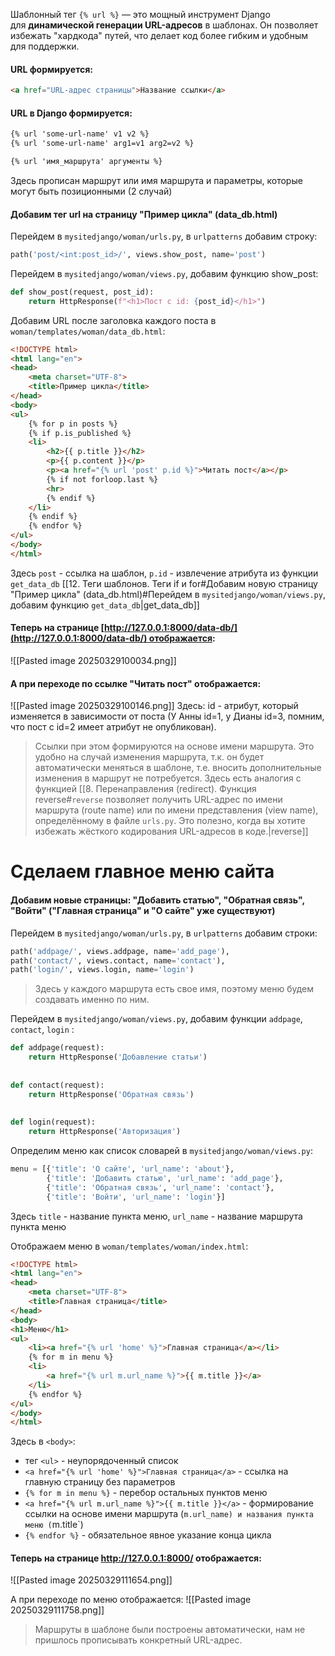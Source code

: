 Шаблонный тег `{% url %}` — это мощный инструмент Django для **динамической генерации URL-адресов** в шаблонах. Он позволяет избежать "хардкода" путей, что делает код более гибким и удобным для поддержки.
#### URL формируется:
```html
<a href="URL-адрес страницы">Название ссылки</a>
```
#### URL в Django формируется:
```html
{% url 'some-url-name' v1 v2 %}
{% url 'some-url-name' arg1=v1 arg2=v2 %}

{% url 'имя_маршрута' аргументы %}
```
Здесь прописан маршрут или имя маршрута и параметры, которые могут быть позиционными (2 случай)

#### Добавим тег url на страницу "Пример цикла" (data_db.html)
Перейдем в `mysitedjango/woman/urls.py`, в `urlpatterns` добавим строку:
```python
path('post/<int:post_id>/', views.show_post, name='post')
```
Перейдем в `mysitedjango/woman/views.py`, добавим функцию show_post:
```python
def show_post(request, post_id):  
    return HttpResponse(f"<h1>Пост с id: {post_id}</h1>")
```

Добавим URL после заголовка каждого поста в `woman/templates/woman/data_db.html`:
```html
<!DOCTYPE html>  
<html lang="en">  
<head>  
    <meta charset="UTF-8">  
    <title>Пример цикла</title>  
</head>  
<body>  
<ul>  
    {% for p in posts %}  
    {% if p.is_published %}  
    <li>  
        <h2>{{ p.title }}</h2>  
        <p>{{ p.content }}</p>  
        <p><a href="{% url 'post' p.id %}">Читать пост</a></p>  
        {% if not forloop.last %}  
        <hr>  
        {% endif %}  
    </li>  
    {% endif %}  
    {% endfor %}  
</ul>  
</body>  
</html>
```
Здесь `post` - ссылка на шаблон, `p.id` - извлечение атрибута из функции `get_data_db`   [[12. Теги шаблонов. Теги if и for#Добавим новую страницу "Пример цикла" (data_db.html)#Перейдем в `mysitedjango/woman/views.py`, добавим функцию `get_data_db`|get_data_db]]

#### Теперь на странице [http://127.0.0.1:8000/data-db/](http://127.0.0.1:8000/data-db/) отображается:
![[Pasted image 20250329100034.png]]
#### А при переходе по ссылке "Читать пост" отображается:
![[Pasted image 20250329100146.png]]
Здесь: id - атрибут, который изменяется в зависимости от поста (У Анны id=1, у Дианы id=3, помним, что пост с id=2 имеет атрибут не опубликован). 

> Ссылки при этом формируются на основе имени маршрута. Это удобно на случай изменения маршрута, т.к. он будет автоматически меняться в шаблоне, т.е. вносить дополнительные изменения в маршрут не потребуется. Здесь есть аналогия с функцией [[8. Перенаправления (redirect). Функция reverse#`reverse` позволяет получить URL-адрес по имени маршрута (route name) или по имени представления (view name), определённому в файле `urls.py`. Это полезно, когда вы хотите избежать жёсткого кодирования URL-адресов в коде.|reverse]]

# Сделаем главное меню сайта
#### Добавим новые страницы: "Добавить статью", "Обратная связь", "Войти" ("Главная страница" и "О сайте" уже существуют)
Перейдем в `mysitedjango/woman/urls.py`, в `urlpatterns` добавим строки:
```python
path('addpage/', views.addpage, name='add_page'),  
path('contact/', views.contact, name='contact'),  
path('login/', views.login, name='login')
```
> Здесь у каждого маршрута есть свое имя, поэтому меню будем создавать именно по ним.

Перейдем в `mysitedjango/woman/views.py`, добавим функции `addpage`, `contact`, `login` :
```python
def addpage(request):  
    return HttpResponse('Добавление статьи')  
  
  
def contact(request):  
    return HttpResponse('Обратная связь')  
  
  
def login(request):  
    return HttpResponse('Авторизация')
```

Определим меню как список словарей в `mysitedjango/woman/views.py`:
```python
menu = [{'title': 'О сайте', 'url_name': 'about'},  
        {'title': 'Добавить статью', 'url_name': 'add_page'},  
        {'title': 'Обратная связь', 'url_name': 'contact'},  
        {'title': 'Войти', 'url_name': 'login'}]
```
Здесь `title` - название пункта меню, `url_name` - название маршрута пункта меню

Отображаем меню в `woman/templates/woman/index.html`:
```html
<!DOCTYPE html>  
<html lang="en">  
<head>  
    <meta charset="UTF-8">  
    <title>Главная страница</title>  
</head>  
<body>  
<h1>Меню</h1>  
<ul>  
    <li><a href="{% url 'home' %}">Главная страница</a></li>  
    {% for m in menu %}  
    <li>  
        <a href="{% url m.url_name %}">{{ m.title }}</a>  
    </li>
    {% endfor %}  
</ul>  
</body>  
</html>
```
Здесь в `<body>`: 
* тег `<ul>` - неупорядоченный список
* `<a href="{% url 'home' %}">Главная страница</a>` - ссылка на главную страницу без параметров
* `{% for m in menu %}` - перебор остальных пунктов меню
* `<a href="{% url m.url_name %}">{{ m.title }}</a>` - формирование ссылки на основе имени маршрута (`m.url_name) и названия пункта меню (`m.title`) 
* `{% endfor %}`  - обязательное явное указание конца цикла
#### Теперь на странице http://127.0.0.1:8000/ отображается:
![[Pasted image 20250329111654.png]]

А при переходе по меню отображается:
![[Pasted image 20250329111758.png]]
> Маршруты в шаблоне были построены автоматически, нам не пришлось прописывать конкретный URL-адрес.